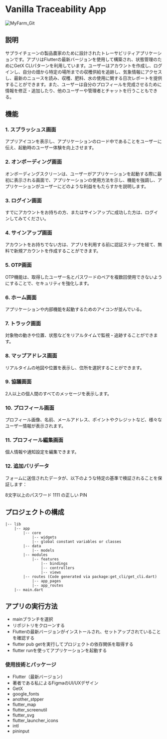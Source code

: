 # Vanilla Traceability App

![MyFarm_Git](https://github.com/Kelposs/my_farm/assets/105833652/5a88c554-6b6b-4c09-9fbb-6406081bce98)

## 説明
サプライチェーンの製品農家のために設計されたトレーサビリティアプリケーションです。アプリはFlutterの最新バージョンを使用して構築され、状態管理のためにGetX CLIパターンを利用しています。ユーザーはアカウントを作成し、ログインし、自分の畑から特定の場所までの収穫供給を追跡し、気象情報にアクセスし、最新のニュースを読み、収穫、肥料、水の使用に関する日次レポートを提供することができます。また、ユーザーは自分のプロフィールを完成させるために情報を修正・追加したり、他のユーザーや管理者とチャットを行うこともできる。

## 機能
### 1. スプラッシュス画面
アプリアイコンを表示し、アプリケーションのロード中であることをユーザーに伝え、起動時のユーザー体験を向上させます。

### 2. オンボーディング画面
オンボーディングスクリーンは、ユーザーがアプリケーションを起動する際に最初に表示される画面で、アプリケーションの使用方法を示し、機能を強調し、アプリケーションがユーザーにどのような利益をもたらすかを説明します。

### 3. ログイン画面
すでにアカウントをお持ちの方、またはサインアップに成功した方は、ログインしてみてください。

### 4. サインアップ画面
アカウントをお持ちでない方は、アプリを利用する前に認証ステップを経て、無料で新規アカウントを作成することができます。

### 5. OTP画面
OTP機能は、取得したユーザー名とパスワードのペアを複数回使用できないようにすることで、セキュリティを強化します。

### 6. ホーム画面
アプリケーションや内部機能を起動するためのアイコンが並んでいる。

### 7. トラック画面
対象物の動きや位置、状態などをリアルタイムで監視・追跡することができます。

### 8. マップアドレス画面
リアルタイムの地図や位置を表示し、住所を選択することができます。

### 9. 協議画面
2人以上の個人間のすべてのメッセージを表示します。

### 10. プロフィール画面
プロフィール画像、名前、メールアドレス、ポイントやクレジットなど、様々なユーザー情報が表示されます。

### 11. プロフィール編集画面
個人情報や通知設定を編集できます。

### 12. 追加バリデータ
フォームに送信されたデータが、以下のような特定の基準で検証されることを保証します：

8文字以上のパスワード
1111 の正しい PIN

## プロジェクトの構成
```
|-- lib
    |-- app
        |-- core
            |-- widgets
            |-- global constant variables or classes
        |-- data
            |-- models
        |-- modules
            |-- features
                |-- bindings
                |-- controllers
                |-- views
        |-- routes (Code generated via package:get_cli/get_cli.dart)
            |-- app_pages
            |-- app_routes
    |-- main.dart
```
## アプリの実行方法
- mainブランチを選択
- リポジトリをクローンする
- Flutterの最新バージョンがインストールされ、セットアップされていることを確認する
- flutter pub getを実行してプロジェクトの依存関係を取得する
- flutter runを使ってアプリケーションを起動する
### 使用技術とパッケージ
- Flutter（最新バージョン）
- 著者である私によるFigmaのUI/UXデザイン
- GetX
- google_fonts
- another_stpper
- flutter_map
- flutter_screenutil
- flutter_svg
- flutter_launcher_icons
- intl
- pininput
